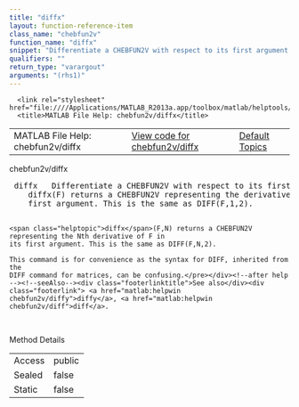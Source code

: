 ```yaml
---
title: "diffx"
layout: function-reference-item
class_name: "chebfun2v"
function_name: "diffx"
snippet: "Differentiate a CHEBFUN2V with respect to its first argument."
qualifiers: ""
return_type: "varargout"
arguments: "(rhs1)"
---
```


<html>
   <head>
      <meta http-equiv="Content-Type" content="text/html; charset=utf-8">
   
      <link rel="stylesheet" href="file:////Applications/MATLAB_R2013a.app/toolbox/matlab/helptools/private/helpwin.css">
      <title>MATLAB File Help: chebfun2v/diffx</title>
   </head>
   <body>
      <!--Single-page help-->
      <table border="0" cellspacing="0" width="100%">
         <tr class="subheader">
            <td class="headertitle">MATLAB File Help: chebfun2v/diffx</td>
            <td class="subheader-left"><a href="matlab:edit chebfun2v/diffx">View code for chebfun2v/diffx</a></td>
            <td class="subheader-right"><a href="matlab:helpwin">Default Topics</a></td>
         </tr>
      </table>
      <div class="title">chebfun2v/diffx</div>
      <div class="helptext"><pre><!--helptext --> <span class="helptopic">diffx</span>   Differentiate a CHEBFUN2V with respect to its first argument.
  	<span class="helptopic">diffx</span>(F) returns a CHEBFUN2V representing the derivative of F in its
    first argument. This is the same as DIFF(F,1,2).
 
  	<span class="helptopic">diffx</span>(F,N) returns a CHEBFUN2V representing the Nth derivative of F in
    its first argument. This is the same as DIFF(F,N,2).
 
    This command is for convenience as the syntax for DIFF, inherited from the
    DIFF command for matrices, can be confusing.</pre></div><!--after help --><!--seeAlso--><div class="footerlinktitle">See also</div><div class="footerlink"> <a href="matlab:helpwin chebfun2v/diffy">diffy</a>, <a href="matlab:helpwin chebfun2v/diff">diff</a>. 
</div>
      <!--Method-->
      <div class="sectiontitle">Method Details</div>
      <table class="class-details">
         <tr>
            <td class="class-detail-label">Access</td>
            <td>public</td>
         </tr>
         <tr>
            <td class="class-detail-label">Sealed</td>
            <td>false</td>
         </tr>
         <tr>
            <td class="class-detail-label">Static</td>
            <td>false</td>
         </tr>
      </table>
   </body>
</html>
